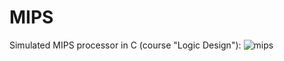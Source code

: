 # MIPS
Simulated MIPS processor in C (course "Logic Design"):
![mips](https://cs.nyu.edu/~gottlieb/courses/2000s/2000-01-fall/arch/figs/execute-lw-1-small.png)
